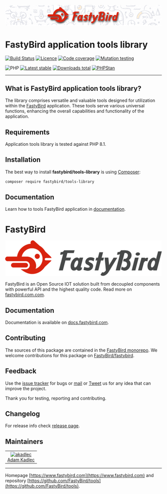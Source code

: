 <p align="center">
	<img src="https://github.com/fastybird/.github/blob/main/assets/repo_title.png?raw=true" alt="FastyBird"/>
</p>

# FastyBird application tools library

[![Build Status](https://img.shields.io/github/actions/workflow/status/FastyBird/tools-library/ci.yaml?style=flat-square)](https://github.com/FastyBird/tools-library/actions)
[![Licence](https://img.shields.io/github/license/FastyBird/tools-library?style=flat-square)](https://github.com/FastyBird/tools-library/blob/main/LICENSE.md)
[![Code coverage](https://img.shields.io/coverallsCoverage/github/FastyBird/tools-library?style=flat-square)](https://coveralls.io/r/FastyBird/tools-library)
[![Mutation testing](https://img.shields.io/endpoint?style=flat-square&url=https%3A%2F%2Fbadge-api.stryker-mutator.io%2Fgithub.com%2FFastyBird%2Ftools-library%2Fmain)](https://dashboard.stryker-mutator.io/reports/github.com/FastyBird/tools-library/main)

![PHP](https://badgen.net/packagist/php/FastyBird/tools-library?cache=300&style=flat-square)
[![Latest stable](https://badgen.net/packagist/v/FastyBird/tools-library/latest?cache=300&style=flat-square)](https://packagist.org/packages/FastyBird/tools-library)
[![Downloads total](https://badgen.net/packagist/dt/FastyBird/tools-library?cache=300&style=flat-square)](https://packagist.org/packages/FastyBird/tools-library)
[![PHPStan](https://img.shields.io/badge/PHPStan-enabled-brightgreen.svg?style=flat-square)](https://github.com/phpstan/phpstan)

***

## What is FastyBird application tools library?

The library comprises versatile and valuable tools designed for utilization within the [FastyBird](https://www.fastybird.com) application. These tools
serve various universal functions, enhancing the overall capabilities and functionality of the application.

## Requirements

Application tools library is tested against PHP 8.1.

## Installation

The best way to install **fastybird/tools-library** is using [Composer](http://getcomposer.org/):

```sh
composer require fastybird/tools-library
```

## Documentation

Learn how to tools FastyBird application
in [documentation](https://github.com/FastyBird/tools-library/blob/main/docs/index.md).

# FastyBird

<p align="center">
	<img src="https://github.com/fastybird/.github/blob/main/assets/fastybird_row.svg?raw=true" alt="FastyBird"/>
</p>

FastyBird is an Open Source IOT solution built from decoupled components with powerful API and the highest quality code. Read more on [fastybird.com.com](https://www.fastybird.com).

## Documentation

Documentation is available on [docs.fastybird.com](https://docs.fastybird.com).

## Contributing

The sources of this package are contained in the [FastyBird monorepo](https://github.com/FastyBird/fastybird). We welcome contributions for this package on [FastyBird/fastybird](https://github.com/FastyBird/).

## Feedback

Use the [issue tracker](https://github.com/FastyBird/fastybird/issues) for bugs
or [mail](mailto:code@fastybird.com) or [Tweet](https://twitter.com/fastybird) us for any idea that can improve the
project.

Thank you for testing, reporting and contributing.

## Changelog

For release info check [release page](https://github.com/FastyBird/fastybird/releases).

## Maintainers

<table>
	<tbody>
		<tr>
			<td align="center">
				<a href="https://github.com/akadlec">
					<img alt="akadlec" width="80" height="80" src="https://avatars3.githubusercontent.com/u/1866672?s=460&amp;v=4" />
				</a>
				<br>
				<a href="https://github.com/akadlec">Adam Kadlec</a>
			</td>
		</tr>
	</tbody>
</table>

***
Homepage [https://www.fastybird.com](https://www.fastybird.com) and
repository [https://github.com/FastyBird/tools](https://github.com/FastyBird/tools).
